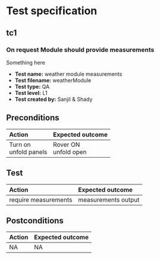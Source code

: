 # Test specification

## tc1

### On request Module should provide measurements  

Something here

- **Test name:** weather module measurements
- **Test filename:** weatherModule
- **Test type:** QA
- **Test level:** L1
- **Test created by:** Sanjil & Shady


## Preconditions

| **Action**                  | **Expected outcome**       |
|:----------------------------|:---------------------------|
| Turn on <br/> unfold panels | Rover ON <br/> unfold open |


## Test

| **Action**           | **Expected outcome** |
|:---------------------|:---------------------|
| require measurements | measurements output  |


## Postconditions

| **Action** | **Expected outcome** |
|:-----------|:---------------------|
| NA         | NA                   |
